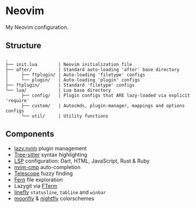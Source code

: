 Neovim
======

My Neovim configuration.

Structure
---------

```
.
├── init.lua        | Neovim initialization file
├── after/          | Standard auto-loading 'after' base directory
│     ├── ftplugin/ | Auto-loading 'filetype' configs
│     └── plugin/   | Auto-loading 'plugin' configs
├── ftplugin/       | Standard 'filetype' configs
└── lua/            | Lua base directory
      ├── config/   | Plugin configs that ARE lazy-loaded via explicit 'require'
      ├── custom/   | Autocmds, plugin-manager, mappings and options configs
      └── util/     | Utility functions
```

Components
----------

- [lazy.nvim](https://github.com/folke/lazy.nvim) plugin management
- [Tree-sitter](https://github.com/nvim-treesitter/nvim-treesitter) syntax highlighting
- [LSP](https://github.com/neovim/nvim-lspconfig) configuration: Dart, HTML, JavaScript, Rust & Ruby
- [nvim-cmp](https://github.com/hrsh7th/nvim-cmp) auto-completion
- [Telescope](https://github.com/nvim-telescope/telescope.nvim) fuzzy finding
- [Fern](https://github.com/lambdalisue/fern.vim) file exploration
- Lazygit via [FTerm](https://github.com/numtostr/FTerm.nvim)
- [linefly](https://github.com/bluz71/nvim-linefly) `statusline`, `tabline` and `winbar`
- [moonfly](https://github.com/bluz71/vim-moonfly-colors) & [nightfly](https://github.com/bluz71/vim-nightfly-colors) colorschemes
